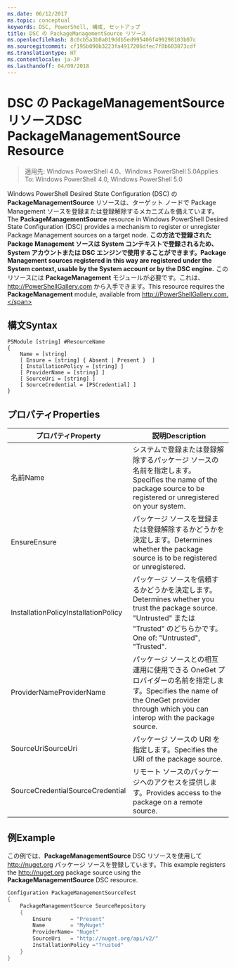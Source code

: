 ```yaml
---
ms.date: 06/12/2017
ms.topic: conceptual
keywords: DSC, PowerShell, 構成, セットアップ
title: DSC の PackageManagementSource リソース
ms.openlocfilehash: 8c0cb5a3b0a019ddb5ed995406f499298103b07c
ms.sourcegitcommit: cf195b090b3223fa4917206dfec7f0b603873cdf
ms.translationtype: HT
ms.contentlocale: ja-JP
ms.lasthandoff: 04/09/2018
---
```

# <a name="dsc-packagemanagementsource-resource"></a><span data-ttu-id="b8884-103">DSC の PackageManagementSource リソース</span><span class="sxs-lookup"><span data-stu-id="b8884-103">DSC PackageManagementSource Resource</span></span>

> <span data-ttu-id="b8884-104">適用先: Windows PowerShell 4.0、Windows PowerShell 5.0</span><span class="sxs-lookup"><span data-stu-id="b8884-104">Applies To: Windows PowerShell 4.0, Windows PowerShell 5.0</span></span>

<span data-ttu-id="b8884-105">Windows PowerShell Desired State Configuration (DSC) の **PackageManagementSource** リソースは、ターゲット ノードで Package Management ソースを登録または登録解除するメカニズムを備えています。</span><span class="sxs-lookup"><span data-stu-id="b8884-105">The **PackageManagementSource** resource in Windows PowerShell Desired State Configuration (DSC) provides a mechanism to register or unregister Package Management sources on a target node.</span></span> <span data-ttu-id="b8884-106">**この方法で登録された Package Management ソースは System コンテキストで登録されるため、System アカウントまたは DSC エンジンで使用することができます。**</span><span class="sxs-lookup"><span data-stu-id="b8884-106">**Package Management sources registered in this way are registered under the System context, usable by the System account or by the DSC engine.**</span></span> <span data-ttu-id="b8884-107">このリソースには **PackageManagement** モジュールが必要です。これは、http://PowerShellGallery.com から入手できます。</span><span class="sxs-lookup"><span data-stu-id="b8884-107">This resource requires the **PackageManagement** module, available from http://PowerShellGallery.com.</span></span>

## <a name="syntax"></a><span data-ttu-id="b8884-108">構文</span><span class="sxs-lookup"><span data-stu-id="b8884-108">Syntax</span></span>

```
PSModule [string] #ResourceName
{
    Name = [string]
    [ Ensure = [string] { Absent | Present }  ]
    [ InstallationPolicy = [string] ]
    [ ProviderName = [string] ]
    [ SourceUri = [string] ]
    [ SourceCredential = [PSCredential] ]
}
```

## <a name="properties"></a><span data-ttu-id="b8884-109">プロパティ</span><span class="sxs-lookup"><span data-stu-id="b8884-109">Properties</span></span>
|  <span data-ttu-id="b8884-110">プロパティ</span><span class="sxs-lookup"><span data-stu-id="b8884-110">Property</span></span>  |  <span data-ttu-id="b8884-111">説明</span><span class="sxs-lookup"><span data-stu-id="b8884-111">Description</span></span>   |
|---|---|
| <span data-ttu-id="b8884-112">名前</span><span class="sxs-lookup"><span data-stu-id="b8884-112">Name</span></span>| <span data-ttu-id="b8884-113">システムで登録または登録解除するパッケージ ソースの名前を指定します。</span><span class="sxs-lookup"><span data-stu-id="b8884-113">Specifies the name of the package source to be registered or unregistered on your system.</span></span>|
| <span data-ttu-id="b8884-114">Ensure</span><span class="sxs-lookup"><span data-stu-id="b8884-114">Ensure</span></span>| <span data-ttu-id="b8884-115">パッケージ ソースを登録または登録解除するかどうかを決定します。</span><span class="sxs-lookup"><span data-stu-id="b8884-115">Determines whether the package source is to be registered or unregistered.</span></span>|
| <span data-ttu-id="b8884-116">InstallationPolicy</span><span class="sxs-lookup"><span data-stu-id="b8884-116">InstallationPolicy</span></span>| <span data-ttu-id="b8884-117">パッケージ ソースを信頼するかどうかを決定します。</span><span class="sxs-lookup"><span data-stu-id="b8884-117">Determines whether you trust the package source.</span></span> <span data-ttu-id="b8884-118">"Untrusted" または "Trusted" のどちらかです。</span><span class="sxs-lookup"><span data-stu-id="b8884-118">One of: "Untrusted", "Trusted".</span></span>|
| <span data-ttu-id="b8884-119">ProviderName</span><span class="sxs-lookup"><span data-stu-id="b8884-119">ProviderName</span></span>| <span data-ttu-id="b8884-120">パッケージ ソースとの相互運用に使用できる OneGet プロバイダーの名前を指定します。</span><span class="sxs-lookup"><span data-stu-id="b8884-120">Specifies the name of the OneGet provider through which you can interop with the package source.</span></span>|
| <span data-ttu-id="b8884-121">SourceUri</span><span class="sxs-lookup"><span data-stu-id="b8884-121">SourceUri</span></span>| <span data-ttu-id="b8884-122">パッケージ ソースの URI を指定します。</span><span class="sxs-lookup"><span data-stu-id="b8884-122">Specifies the URI of the package source.</span></span>|
| <span data-ttu-id="b8884-123">SourceCredential</span><span class="sxs-lookup"><span data-stu-id="b8884-123">SourceCredential</span></span>| <span data-ttu-id="b8884-124">リモート ソースのパッケージへのアクセスを提供します。</span><span class="sxs-lookup"><span data-stu-id="b8884-124">Provides access to the package on a remote source.</span></span>|

## <a name="example"></a><span data-ttu-id="b8884-125">例</span><span class="sxs-lookup"><span data-stu-id="b8884-125">Example</span></span>

<span data-ttu-id="b8884-126">この例では、**PackageManagementSource** DSC リソースを使用して http://nuget.org パッケージ ソースを登録しています。</span><span class="sxs-lookup"><span data-stu-id="b8884-126">This example registers the http://nuget.org package source using the **PackageManagementSource** DSC resource.</span></span>

```powershell
Configuration PackageManagementSourceTest
{
    PackageManagementSource SourceRepository
    {
        Ensure      = "Present"
        Name        = "MyNuget"
        ProviderName= "Nuget"
        SourceUri   = "http://nuget.org/api/v2/"
        InstallationPolicy ="Trusted"
    }
}
```